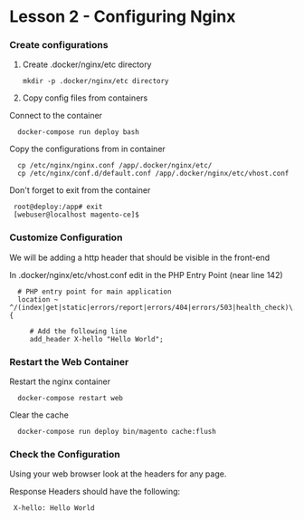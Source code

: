 # Lesson 2 - Configuring Nginx

### Create configurations
1) Create .docker/nginx/etc directory

       mkdir -p .docker/nginx/etc directory
 
2) Copy config files from containers

Connect to the container

      docker-compose run deploy bash     

Copy the configurations from in container

      cp /etc/nginx/nginx.conf /app/.docker/nginx/etc/
      cp /etc/nginx/conf.d/default.conf /app/.docker/nginx/etc/vhost.conf
      
Don't forget to exit from the container      
      
     root@deploy:/app# exit
     [webuser@localhost magento-ce]$  
      
      
      
### Customize Configuration
We will be adding a http header that should be visible in the front-end

In .docker/nginx/etc/vhost.conf edit in the PHP Entry Point (near line 142)

      # PHP entry point for main application
      location ~ ^/(index|get|static|errors/report|errors/404|errors/503|health_check)\.php$ {
         
         # Add the following line
         add_header X-hello "Hello World";


### Restart the Web Container
Restart the nginx container

      docker-compose restart web

Clear the cache

      docker-compose run deploy bin/magento cache:flush


### Check the Configuration

Using your web browser look at the headers for any page.

Response Headers should have the following:

     X-hello: Hello World


     
